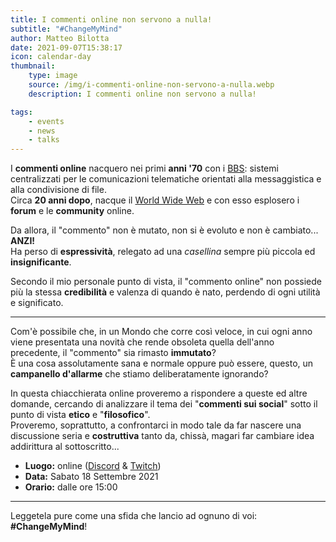 ```yaml
---
title: I commenti online non servono a nulla!
subtitle: "#ChangeMyMind"
author: Matteo Bilotta
date: 2021-09-07T15:38:17
icon: calendar-day
thumbnail:
    type: image
    source: /img/i-commenti-online-non-servono-a-nulla.webp
    description: I commenti online non servono a nulla!

tags:
    - events
    - news
    - talks
---
```


I **commenti online** nacquero nei primi **anni '70** con i [BBS](https://it.wikipedia.org/wiki/Bulletin_board_system):
sistemi centralizzati per le comunicazioni telematiche orientati alla messaggistica e alla condivisione di file.  
Circa **20 anni dopo**, nacque il [World Wide Web](https://it.wikipedia.org/wiki/World_Wide_Web) e con esso esplosero
i **forum** e le **community** online.

Da allora, il "commento" non è mutato, non si è evoluto e non è cambiato... **ANZI!**  
Ha perso di **espressività**, relegato ad una *casellina* sempre più piccola ed **insignificante**.

Secondo il mio personale punto di vista, il "commento online" non possiede più la
stessa **credibilità** e valenza di quando è nato, perdendo di ogni utilità e significato.

---

Com'è possibile che, in un Mondo che corre così veloce,
in cui ogni anno viene presentata una novità che rende obsoleta
quella dell'anno precedente, il "commento" sia rimasto **immutato**?  
È una cosa assolutamente sana e normale oppure può essere, questo,
un **campanello d'allarme** che stiamo deliberatamente ignorando?

In questa chiacchierata online proveremo a rispondere a queste ed altre domande, cercando di analizzare
il tema dei "**commenti sui social**" sotto il punto di vista **etico** e "**filosofico**".  
Proveremo, soprattutto, a confrontarci in modo tale da far nascere una discussione seria e **costruttiva** tanto da, chissà, magari far cambiare idea addirittura al sottoscritto...

- **Luogo:** online ([Discord](https://discord.gg/5QvHTwzvqW) & [Twitch](https://www.twitch.tv/bylo_th))
- **Data:** Sabato 18 Settembre 2021
- **Orario:** dalle ore 15:00

---

Leggetela pure come una sfida che lancio ad ognuno di voi: **#ChangeMyMind**!
